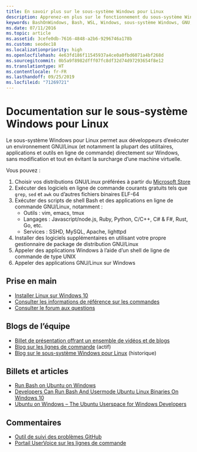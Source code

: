 ```yaml
---
title: En savoir plus sur le sous-système Windows pour Linux
description: Apprenez-en plus sur le fonctionnement du sous-système Windows pour Linux.
keywords: BashOnWindows, Bash, WSL, Windows, sous-système Windows, GNU, Linux
ms.date: 07/11/2016
ms.topic: article
ms.assetid: 3cefe0db-7616-4848-a2b6-9296746a178b
ms.custom: seodec18
ms.localizationpriority: high
ms.openlocfilehash: 4e63fd186f11545937a4ce0a0fbd6071a4bf268d
ms.sourcegitcommit: 0b5a9f8982dfff07fc8df32d74d97293654f8e12
ms.translationtype: HT
ms.contentlocale: fr-FR
ms.lasthandoff: 09/25/2019
ms.locfileid: "71269721"
---
```

# <a name="windows-subsystem-for-linux-documentation"></a>Documentation sur le sous-système Windows pour Linux

Le sous-système Windows pour Linux permet aux développeurs d’exécuter un environnement GNU/Linux (et notamment la plupart des utilitaires, applications et outils en ligne de commande) directement sur Windows, sans modification et tout en évitant la surcharge d’une machine virtuelle.  

Vous pouvez :

1. Choisir vos distributions GNU/Linux préférées à partir du [Microsoft Store](https://aka.ms/wslstore)
1. Exécuter des logiciels en ligne de commande courants gratuits tels que `grep`, `sed` et `awk` ou d’autres fichiers binaires ELF-64 
1. Exécuter des scripts de shell Bash et des applications en ligne de commande GNU/Linux, notamment :  
    * Outils : vim, emacs, tmux
    * Langages : Javascript/node.js, Ruby, Python, C/C++, C# & F#, Rust, Go, etc.
    * Services : SSHD, MySQL, Apache, lighttpd
1. Installer des logiciels supplémentaires en utilisant votre propre gestionnaire de package de distribution GNU/Linux
1. Appeler des applications Windows à l’aide d’un shell de ligne de commande de type UNIX
1. Appeler des applications GNU/Linux sur Windows

## <a name="getting-started"></a>Prise en main

* [Installer Linux sur Windows 10](install-win10.md)
* [Consulter les informations de référence sur les commandes](reference.md)
* [Consulter le forum aux questions](faq.md)

## <a name="team-blogs"></a>Blogs de l’équipe
*  [Billet de présentation offrant un ensemble de vidéos et de blogs](https://blogs.msdn.microsoft.com/commandline/learn-about-windows-console-and-windows-subsystem-for-linux-wsl/)
* [Blog sur les lignes de commande](https://blogs.msdn.microsoft.com/commandline/) (actif)
* [Blog sur le sous-système Windows pour Linux](https://blogs.msdn.microsoft.com/wsl/) (historique)

## <a name="posts--articles"></a>Billets et articles
* [Run Bash on Ubuntu on Windows](https://blogs.windows.com/buildingapps/2016/03/30/run-bash-on-ubuntu-on-windows/)
* [Developers Can Run Bash And Usermode Ubuntu Linux Binaries On Windows 10](https://www.hanselman.com/blog/DevelopersCanRunBashShellAndUsermodeUbuntuLinuxBinariesOnWindows10.aspx)
* [Ubuntu on Windows – The Ubuntu Userspace for Windows Developers](https://insights.ubuntu.com/2016/03/30/ubuntu-on-windows-the-ubuntu-userspace-for-windows-developers/) 

## <a name="provide-feedback"></a>Commentaires
* [Outil de suivi des problèmes GitHub](https://github.com/Microsoft/BashOnWindows/issues)
* [Portail UserVoice sur les lignes de commande](https://wpdev.uservoice.com/forums/266908-command-prompt-console-bash-on-ubuntu-on-windo/category/161892-bash)
